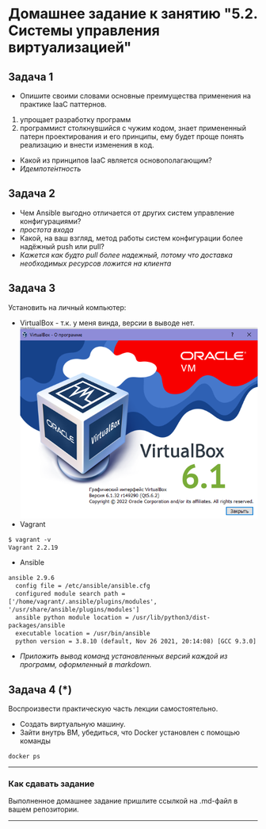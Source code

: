 # Домашнее задание к занятию "5.2. Системы управления виртуализацией"

## Задача 1 

- Опишите своими словами основные преимущества применения на практике IaaC паттернов.
1. упрощает разработку программ
2. программист столкнувшийся с чужим кодом, знает примененный патерн проектирования и его принципы, ему будет проще понять реализацию и внести изменения в код.
- Какой из принципов IaaC является основополагающим?
- *Идемпоте́нтность*

## Задача 2

- Чем Ansible выгодно отличается от других систем управление конфигурациями?
- *простота входа* 
- Какой, на ваш взгляд, метод работы систем конфигурации более надёжный push или pull?
- *Кажется как будто pull более надежный, потому что доставка необходимых ресурсов ложится на клиента*

## Задача 3 

Установить на личный компьютер:

- VirtualBox - т.к. у меня винда, версии в выводе нет.
![img.png](img.png)
- Vagrant 
```shell
$ vagrant -v
Vagrant 2.2.19
```
- Ansible
```shell
ansible 2.9.6
  config file = /etc/ansible/ansible.cfg
  configured module search path = ['/home/vagrant/.ansible/plugins/modules', '/usr/share/ansible/plugins/modules']
  ansible python module location = /usr/lib/python3/dist-packages/ansible
  executable location = /usr/bin/ansible
  python version = 3.8.10 (default, Nov 26 2021, 20:14:08) [GCC 9.3.0]
```   

- *Приложить вывод команд установленных версий каждой из программ, оформленный в markdown.*

## Задача 4 (*)

Воспроизвести практическую часть лекции самостоятельно.

- Создать виртуальную машину.
- Зайти внутрь ВМ, убедиться, что Docker установлен с помощью команды
```
docker ps
```

---

### Как cдавать задание

Выполненное домашнее задание пришлите ссылкой на .md-файл в вашем репозитории.

---

